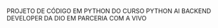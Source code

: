#
PROJETO DE CÓDIGO EM PYTHON DO CURSO PYTHON AI BACKEND DEVELOPER DA DIO EM PARCERIA COM A VIVO
##
